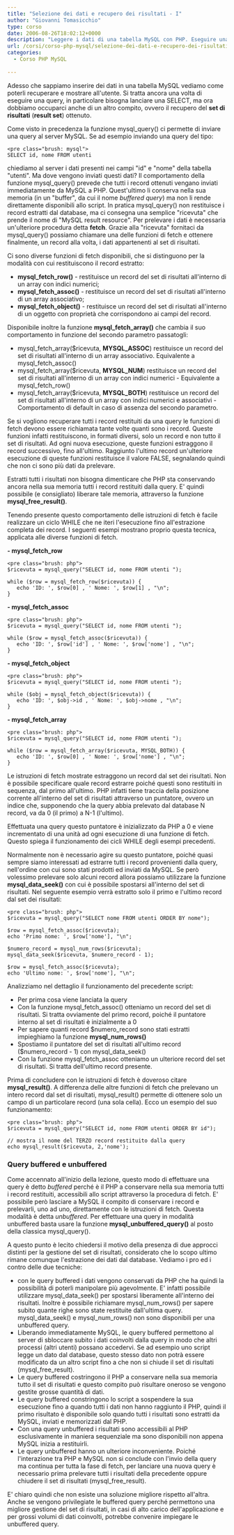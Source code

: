```yaml
---
title: "Selezione dei dati e recupero dei risultati - I"
author: "Giovanni Tomasicchio"
type: corso
date: 2006-08-26T18:02:12+0000
description: "Leggere i dati di una tabella MySQL con PHP. Eseguire una SELECT con PHP e MySQL."
url: /corsi/corso-php-mysql/selezione-dei-dati-e-recupero-dei-risultati-i/
categories:
  - Corso PHP MySQL
  
---
```

Adesso che sappiamo inserire dei dati in una tabella MySQL vediamo come poterli recuperare e mostrare all'utente. Si tratta ancora una volta di eseguire una query, in particolare bisogna lanciare una SELECT, ma ora dobbiamo occuparci anche di un altro compito, ovvero il recupero del **set di risultati** (**result set**) ottenuto.

Come visto in precedenza la funzione mysql\_query() ci permette di inviare una query al server MySQL. Se ad esempio inviando una query del tipo:

 ```
<pre class="brush: mysql">
SELECT id, nome FROM utenti
```

chiediamo al server i dati presenti nei campi "id" e "nome" della tabella "utenti". Ma dove vengono inviati questi dati? Il comportamento della funzione mysql\_query() prevede che tutti i record ottenuti vengano inviati immediatamente da MySQL a PHP. Quest'ultimo li conserva nella sua memoria (in un "buffer", da cui il nome *buffered query*) ma non li rende direttamente disponibili allo script. In pratica mysql\_query() non restituisce i record estratti dal database, ma ci consegna una semplice "ricevuta" che prende il nome di "MySQL result resource". Per prelevare i dati è necessaria un'ulteriore procedura detta **fetch**. Grazie alla "ricevuta" fornitaci da mysql\_query() possiamo chiamare una delle funzioni di fetch e ottenere finalmente, un record alla volta, i dati appartenenti al set di risultati.

Ci sono diverse funzioni di fetch disponibili, che si distinguono per la modalità con cui restituiscono il record estratto:

- **mysql\_fetch\_row()** - restituisce un record del set di risultati all'interno di un array con indici numerici;
- **mysql\_fetch\_assoc()** - restituisce un record del set di risultati all'interno di un array associativo;
- **mysql\_fetch\_object()** - restituisce un record del set di risultati all'interno di un oggetto con proprietà che corrispondono ai campi del record.
 
Disponibile inoltre la funzione **mysql\_fetch\_array()** che cambia il suo comportamento in funzione del secondo parametro passatogli:

- mysql\_fetch\_array($ricevuta, **MYSQL\_ASSOC**)
   restituisce un record del set di risultati all'interno di un array associativo. Equivalente a mysql\_fetch\_assoc()
- mysql\_fetch\_array($ricevuta, **MYSQL\_NUM**)
   restituisce un record del set di risultati all'interno di un array con indici numerici - Equivalente a mysql\_fetch\_row()
- mysql\_fetch\_array($ricevuta, **MYSQL\_BOTH**)
   restituisce un record del set di risultati all'interno di un array con indici numerici e associativi - Comportamento di default in caso di assenza del secondo parametro.
 
Se si vogliono recuperare tutti i record restituiti da una query le funzioni di fetch devono essere richiamata tante volte quanti sono i record. Queste funzioni infatti restituiscono, in formati diversi, solo un record e non tutto il set di risultati. Ad ogni nuova esecuzione, queste funzioni estraggono il record successivo, fino all'ultimo. Raggiunto l'ultimo record un'ulteriore esecuzione di queste funzioni restituisce il valore FALSE, segnalando quindi che non ci sono più dati da prelevare.

Estratti tutti i risultati non bisogna dimenticare che PHP sta conservando ancora nella sua memoria tutti i record restituiti dalla query. E' quindi possibile (e consigliato) liberare tale memoria, attraverso la funzione **mysql\_free\_result()**.

Tenendo presente questo comportamento delle istruzioni di fetch è facile realizzare un ciclo WHILE che ne iteri l'esecuzione fino all'estrazione completa dei record. I seguenti esempi mostrano proprio questa tecnica, applicata alle diverse funzioni di fetch.

**- mysql\_fetch\_row**

 ```
<pre class="brush: php">
$ricevuta = mysql_query("SELECT id, nome FROM utenti ");

while ($row = mysql_fetch_row($ricevuta)) {
	echo 'ID: ', $row[0] , ' Nome: ', $row[1] , "\n";
}
```

**- mysql\_fetch\_assoc**

 ```
<pre class="brush: php">
$ricevuta = mysql_query("SELECT id, nome FROM utenti ");

while ($row = mysql_fetch_assoc($ricevuta)) {
	echo 'ID: ', $row['id'] , ' Nome: ', $row['nome'] , "\n";
}
```

**- mysql\_fetch\_object**

 ```
<pre class="brush: php">
$ricevuta = mysql_query("SELECT id, nome FROM utenti ");

while ($obj = mysql_fetch_object($ricevuta)) {
	echo 'ID: ', $obj->id , ' Nome: ', $obj->nome , "\n";
}
```

**- mysql\_fetch\_array**

 ```
<pre class="brush: php">
$ricevuta = mysql_query("SELECT id, nome FROM utenti ");

while ($row = mysql_fetch_array($ricevuta, MYSQL_BOTH)) {
	echo 'ID: ', $row[0] , ' Nome: ', $row['nome'] , "\n";
}
```

Le istruzioni di fetch mostrate estraggono un record dal set dei risultati. Non è possibile specificare quale record estrarre poiché questi sono restituiti in sequenza, dal primo all'ultimo. PHP infatti tiene traccia della posizione corrente all'interno del set di risultati attraverso un puntatore, ovvero un indice che, supponendo che la query abbia prelevato dal database N record, va da 0 (il primo) a N-1 (l'ultimo).

Effettuata una query questo puntatore è inizializzato da PHP a 0 e viene incrementato di una unità ad ogni esecuzione di una funzione di fetch. Questo spiega il funzionamento dei cicli WHILE degli esempi precedenti.

Normalmente non è necessario agire su questo puntatore, poiché quasi sempre siamo interessati ad estrarre tutti i record provenienti dalla query, nell'ordine con cui sono stati prodotti ed inviati da MySQL. Se però volessimo prelevare solo alcuni record allora possiamo utilizzare la funzione **mysql\_data\_seek()** con cui è possibile spostarsi all'interno del set di risultati. Nel seguente esempio verrà estratto solo il primo e l'ultimo record dal set dei risultati:

 ```
<pre class="brush: php">
$ricevuta = mysql_query("SELECT nome FROM utenti ORDER BY nome");

$row = mysql_fetch_assoc($ricevuta);
echo 'Primo nome: ', $row['nome'], "\n";

$numero_record = mysql_num_rows($ricevuta);
mysql_data_seek($ricevuta, $numero_record - 1);

$row = mysql_fetch_assoc($ricevuta);
echo 'Ultimo nome: ', $row['nome'], "\n";
```

Analizziamo nel dettaglio il funzionamento del precedente script:

- Per prima cosa viene lanciata la query
- Con la funzione mysql\_fetch\_assoc() otteniamo un record del set di risultati. Si tratta ovviamente del primo record, poiché il puntatore interno al set di risultati è inizialmente a 0
- Per sapere quanti record $numero\_record sono stati estratti impieghiamo la funzione **mysql\_num\_rows()**
- Spostiamo il puntatore del set di risultati all'ultimo record ($numero\_record - 1) con mysql\_data\_seek()
- Con la funzione mysql\_fetch\_assoc otteniamo un ulteriore record del set di risultati. Si tratta dell'ultimo record presente.
 
Prima di concludere con le istruzioni di fetch è doveroso citare **mysql\_result()**. A differenza delle altre funzioni di fetch che prelevano un intero record dal set di risultati, mysql\_result() permette di ottenere solo un campo di un particolare record (una sola cella). Ecco un esempio del suo funzionamento:

 ```
<pre class="brush: php">
$ricevuta = mysql_query("SELECT id, nome FROM utenti ORDER BY id");

// mostra il nome del TERZO record restituito dalla query
echo mysql_result($ricevuta, 2,'nome');
```

### Query buffered e unbuffered

Come accennato all'inizio della lezione, questo modo di effettuare una query è detto *buffered* perché è il PHP a conservare nella sua memoria tutti i record restituiti, accessibili allo script attraverso la procedura di fetch. E' possibile però lasciare a MySQL il compito di conservare i record e prelevarli, uno ad uno, direttamente con le istruzioni di fetch. Questa modalità è detta *unbuffered*. Per effettuare una query in modalità unbuffered basta usare la funzione **mysql\_unbuffered\_query()** al posto della classica mysql\_query().

A questo punto è lecito chiedersi il motivo della presenza di due approcci distinti per la gestione del set di risultati, considerato che lo scopo ultimo rimane comunque l'estrazione dei dati dal database. Vediamo i pro ed i contro delle due tecniche:

- con le query buffered i dati vengono conservati da PHP che ha quindi la possibilità di poterli manipolare più agevolmente. E' infatti possibile utilizzare mysql\_data\_seek() per spostarsi liberamente all'interno dei risultati. Inoltre è possibile richiamare mysql\_num\_rows() per sapere subito quante righe sono state restituite dall'ultima query. mysql\_data\_seek() e mysql\_num\_rows() non sono disponibili per una unbuffered query.
- Liberando immediatamente MySQL, le query buffered permettono al server di sbloccare subito i dati coinvolti dalla query in modo che altri processi (altri utenti) possano accedervi. Se ad esempio uno script legge un dato dal database, questo stesso dato non potrà essere modificato da un altro script fino a che non si chiude il set di risultati (mysql\_free\_result).
- Le query buffered costringono il PHP a conservare nella sua memoria tutto il set di risultati e questo compito può risultare oneroso se vengono gestite grosse quantità di dati.
- Le query buffered constringono lo script a sospendere la sua esecuzione fino a quando tutti i dati non hanno raggiunto il PHP, quindi il primo risultato è disponibile solo quando tutti i risultati sono estratti da MySQL, inviati e memorizzati dal PHP.
- Con una query unbuffered i risultati sono accessibili al PHP esclusivamente in maniera sequenziale ma sono disponibili non appena MySQL inizia a restituirli.
- Le query unbuffered hanno un ulteriore inconveniente. Poiché l'interazione tra PHP e MySQL non si conclude con l'invio della query ma continua per tutta la fase di fetch, per lanciare una nuova query è necessario prima prelevare tutti i risultati della precedente oppure chiudere il set di risultati (mysql\_free\_result).
 
E' chiaro quindi che non esiste una soluzione migliore rispetto all'altra. Anche se vengono privilegiate le buffered query perché permettono una migliore gestione del set di risultati, in casi di alto carico dell'applicazione e per grossi volumi di dati coinvolti, potrebbe convenire impiegare le unbuffered query.